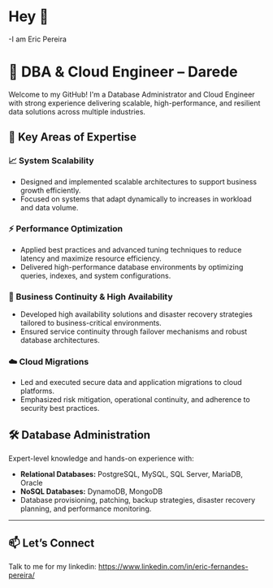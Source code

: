 # Hey 👋
-I am Eric Pereira

# 💼 DBA & Cloud Engineer – Darede

Welcome to my GitHub! I'm a Database Administrator and Cloud Engineer with strong experience delivering scalable, high-performance, and resilient data solutions across multiple industries.

## 🚀 Key Areas of Expertise

### 📈 System Scalability
- Designed and implemented scalable architectures to support business growth efficiently.
- Focused on systems that adapt dynamically to increases in workload and data volume.

### ⚡ Performance Optimization
- Applied best practices and advanced tuning techniques to reduce latency and maximize resource efficiency.
- Delivered high-performance database environments by optimizing queries, indexes, and system configurations.

### 🔁 Business Continuity & High Availability
- Developed high availability solutions and disaster recovery strategies tailored to business-critical environments.
- Ensured service continuity through failover mechanisms and robust database architectures.

### ☁️ Cloud Migrations
- Led and executed secure data and application migrations to cloud platforms.
- Emphasized risk mitigation, operational continuity, and adherence to security best practices.

## 🛠️ Database Administration

Expert-level knowledge and hands-on experience with:

- **Relational Databases:** PostgreSQL, MySQL, SQL Server, MariaDB, Oracle
- **NoSQL Databases:** DynamoDB, MongoDB
- Database provisioning, patching, backup strategies, disaster recovery planning, and performance monitoring.

---

## 📫 Let’s Connect

Talk to me for my linkedin:
https://www.linkedin.com/in/eric-fernandes-pereira/


